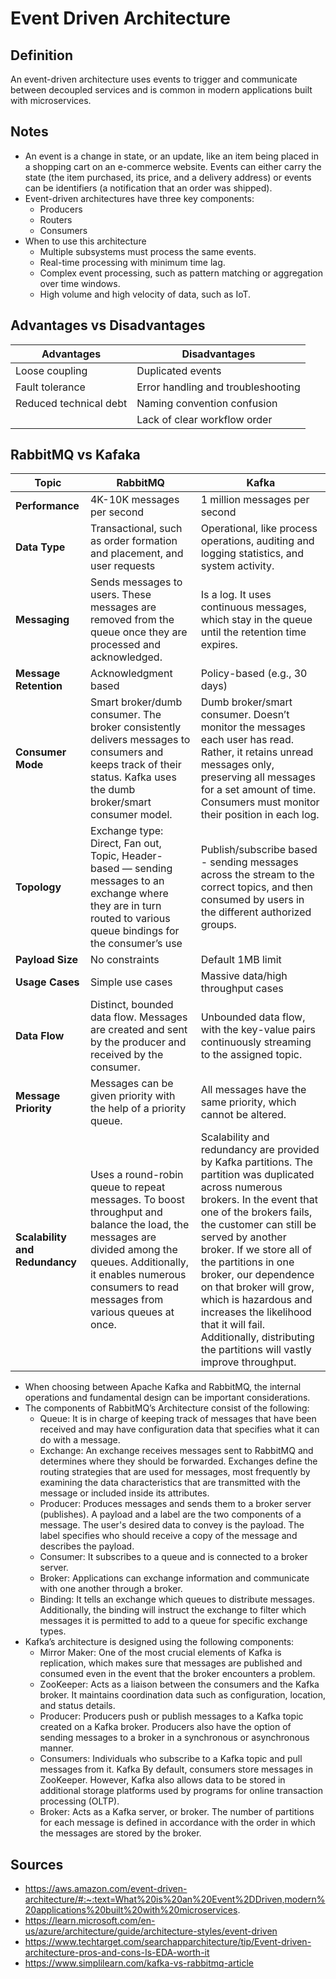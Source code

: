 # Event Driven Architecture

## Definition

An event-driven architecture uses events to trigger and communicate between decoupled services and is common in modern applications built with microservices.

## Notes

- An event is a change in state, or an update, like an item being placed in a shopping cart on an e-commerce website. Events can either carry the state (the item purchased, its price, and a delivery address) or events can be identifiers (a notification that an order was shipped).
- Event-driven architectures have three key components:
  - Producers
  - Routers
  - Consumers
- When to use this architecture
  - Multiple subsystems must process the same events.
  - Real-time processing with minimum time lag.
  - Complex event processing, such as pattern matching or aggregation over time windows.
  - High volume and high velocity of data, such as IoT.

## Advantages vs Disadvantages

| Advantages | Disadvantages |
| ---------- | ------------- |
| Loose coupling | Duplicated events |
| Fault tolerance | Error handling and troubleshooting |
| Reduced technical debt | Naming convention confusion |
| | Lack of clear workflow order |

## RabbitMQ vs Kafaka

| Topic | RabbitMQ | Kafka |
| ----- | -------- | ----- |
| **Performance** | 4K-10K messages per second | 1 million messages per second |
| **Data Type** | Transactional, such as order formation and placement, and user requests | Operational, like process operations, auditing and logging statistics, and system activity. |
| **Messaging** | Sends messages to users. These messages are removed from the queue once they are processed and acknowledged. | Is a log. It uses continuous messages, which stay in the queue until the retention time expires. |
| **Message Retention** | Acknowledgment based | Policy-based (e.g., 30 days) |
| **Consumer Mode** | Smart broker/dumb consumer. The broker consistently delivers messages to consumers and keeps track of their status. Kafka uses the dumb broker/smart consumer model. | Dumb broker/smart consumer. Doesn’t monitor the messages each user has read. Rather, it retains unread messages only, preserving all messages for a set amount of time. Consumers must monitor their position in each log. |
| **Topology** | Exchange type: Direct, Fan out, Topic, Header-based — sending messages to an exchange where they are in turn routed to various queue bindings for the consumer’s use | Publish/subscribe based - sending messages across the stream to the correct topics, and then consumed by users in the different authorized groups. |
| **Payload Size** | No constraints | Default 1MB limit |
| **Usage Cases** | Simple use cases | Massive data/high throughput cases |
| **Data Flow** | Distinct, bounded data flow. Messages are created and sent by the producer and received by the consumer. | Unbounded data flow, with the key-value pairs continuously streaming to the assigned topic. |
| **Message Priority** | Messages can be given priority with the help of a priority queue. | All messages have the same priority, which cannot be altered. |
| **Scalability and Redundancy** | Uses a round-robin queue to repeat messages. To boost throughput and balance the load, the messages are divided among the queues. Additionally, it enables numerous consumers to read messages from various queues at once. | Scalability and redundancy are provided by Kafka partitions. The partition was duplicated across numerous brokers. In the event that one of the brokers fails, the customer can still be served by another broker. If we store all of the partitions in one broker, our dependence on that broker will grow, which is hazardous and increases the likelihood that it will fail. Additionally, distributing the partitions will vastly improve throughput. |

- When choosing between Apache Kafka and RabbitMQ, the internal operations and fundamental design can be important considerations.
- The components of RabbitMQ’s Architecture consist of the following:
  - Queue: It is in charge of keeping track of messages that have been received and may have configuration data that specifies what it can do with a message.
  - Exchange: An exchange receives messages sent to RabbitMQ and determines where they should be forwarded. Exchanges define the routing strategies that are used for messages, most frequently by examining the data characteristics that are transmitted with the message or included inside its attributes.
  - Producer: Produces messages and sends them to a broker server (publishes). A payload and a label are the two components of a message. The user's desired data to convey is the payload. The label specifies who should receive a copy of the message and describes the payload.
  - Consumer: It subscribes to a queue and is connected to a broker server.
  - Broker: Applications can exchange information and communicate with one another through a broker.
  - Binding: It tells an exchange which queues to distribute messages. Additionally, the binding will instruct the exchange to filter which messages it is permitted to add to a queue for specific exchange types.
- Kafka’s architecture is designed using the following components:
  - Mirror Maker: One of the most crucial elements of Kafka is replication, which makes sure that messages are published and consumed even in the event that the broker encounters a problem.
  - ZooKeeper: Acts as a liaison between the consumers and the Kafka broker. It maintains coordination data such as configuration, location, and status details.
  - Producer: Producers push or publish messages to a Kafka topic created on a Kafka broker. Producers also have the option of sending messages to a broker in a synchronous or asynchronous manner.
  - Consumers: Individuals who subscribe to a Kafka topic and pull messages from it. Kafka By default, consumers store messages in ZooKeeper. However, Kafka also allows data to be stored in additional storage platforms used by programs for online transaction processing (OLTP).
  - Broker: Acts as a Kafka server, or broker. The number of partitions for each message is defined in accordance with the order in which the messages are stored by the broker.

## Sources

- <https://aws.amazon.com/event-driven-architecture/#:~:text=What%20is%20an%20Event%2DDriven,modern%20applications%20built%20with%20microservices>.
- <https://learn.microsoft.com/en-us/azure/architecture/guide/architecture-styles/event-driven>
- <https://www.techtarget.com/searchapparchitecture/tip/Event-driven-architecture-pros-and-cons-Is-EDA-worth-it>
- <https://www.simplilearn.com/kafka-vs-rabbitmq-article>
